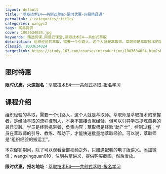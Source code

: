 ```yaml
---
layout: default
title: '萃取技术E4——共创式萃取-限时优惠-网易精品课'
permalink: /:categories/:title/
categories: wangyi2
tags: 网易提供
cover: 1003634024.jpg
keywords: 精选网课,网易云课堂,萃取技术E4——共创式萃取
description: 组织经验的萃取，需要一个引路人，这个人就是萃取师。萃取师是萃取技术的掌握者，是经验萃取的流程控制人，本身不直接贡献经验，
classid: 1003634024
targetlink: https://study.163.com/course/introduction/1003634024.htm?share=1&shareId=1025206652&utm_campaign=share&utm_medium=iphoneShare&utm_source=&utm_u=1025206652
---
```


## 限时特惠

**限时优惠，火速报名**：[萃取技术E4——共创式萃取-报名学习](https://study.163.com/course/introduction/1003634024.htm?share=1&shareId=1025206652&utm_campaign=share&utm_medium=iphoneShare&utm_source=&utm_u=1025206652)

## 课程介绍

组织经验的萃取，需要一个引路人，这个人就是萃取师。萃取师是萃取技术的掌握者，是经验萃取的流程控制人，本身不直接贡献经验，但可以引导学员提炼自身的最佳实践。学员是经验携带者，负责内容；萃取师是经验“助产士”，控制过程；学员在萃取师的引导、教练、帮助下，才能快速批量地萃取经验。可以说，萃取师是“组织经验的搬运工”。



本次促销期间，除了可以观看全部视频之外，只赠送配套的电子版讲义。添加微信：wangxingquan010，注明共萃讲义，提供购买截图，然后发放。

**限时优惠，报名地址**：[萃取技术E4——共创式萃取-报名学习](https://study.163.com/course/introduction/1003634024.htm?share=1&shareId=1025206652&utm_campaign=share&utm_medium=iphoneShare&utm_source=&utm_u=1025206652)

